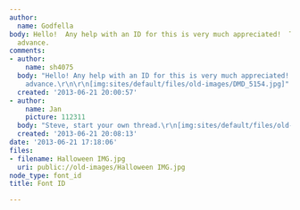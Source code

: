 ```yaml
---
author:
  name: Godfella
body: Hello!  Any help with an ID for this is very much appreciated!  Thank you in
  advance.
comments:
- author:
    name: sh4075
  body: "Hello! Any help with an ID for this is very much appreciated! Thank you in
    advance.\r\n\r\n[img:sites/default/files/old-images/DMD_5154.jpg]"
  created: '2013-06-21 20:00:57'
- author:
    name: Jan
    picture: 112311
  body: "Steve, start your own thread.\r\n[img:sites/default/files/old-images/newtopic_3564.gif]"
  created: '2013-06-21 20:08:13'
date: '2013-06-21 17:18:06'
files:
- filename: Halloween IMG.jpg
  uri: public://old-images/Halloween IMG.jpg
node_type: font_id
title: Font ID

---
```


